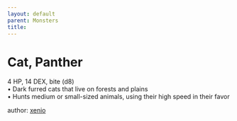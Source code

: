 ```yaml
---
layout: default
parent: Monsters 
title: 
--- 
```

# Cat, Panther
4 HP, 14 DEX, bite (d8)  
• Dark furred cats that live on forests and plains  
• Hunts medium or small-sized animals, using their high speed in their favor  





author: [xenio](https://xenioinabottle.blogspot.com/2021/02/classic-monsters-for-cairnito-part-1.html) 


